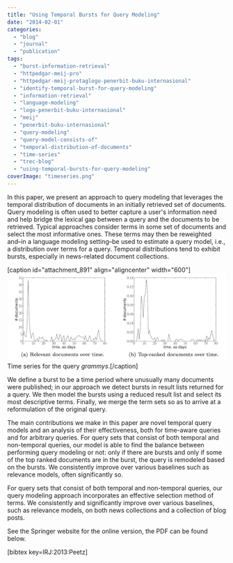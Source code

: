 ```yaml
---
title: "Using Temporal Bursts for Query Modeling"
date: "2014-02-01"
categories: 
  - "blog"
  - "journal"
  - "publication"
tags: 
  - "burst-information-retrieval"
  - "httpedgar-meij-pro"
  - "httpedgar-meij-protaglogo-penerbit-buku-internasional"
  - "identify-temporal-burst-for-query-modeling"
  - "information-retrieval"
  - "language-modeling"
  - "logo-penerbit-buku-internasional"
  - "meij"
  - "penerbit-buku-internasional"
  - "query-modeling"
  - "query-model-consists-of"
  - "temporal-distribution-of-documents"
  - "time-series"
  - "trec-blog"
  - "using-temporal-bursts-for-query-modeling"
coverImage: "timeseries.png"
---
```


In this paper, we present an approach to query modeling that leverages the temporal distribution of documents in an initially retrieved set of documents. <!--more-->Query modeling is often used to better capture a user's information need and help bridge the lexical gap between a query and the documents to be retrieved. Typical approaches consider terms in some set of documents and select the most informative ones. These terms may then be reweighted and–in a language modeling setting–be used to estimate a query model, i.e., a distribution over terms for a query. Temporal distributions tend to exhibit bursts, especially in news-related document collections.

\[caption id="attachment\_891" align="aligncenter" width="600"\][![Time series for the query "grammys"](images/grammys.png)](http://edgar.meij.pro/wp-content/uploads/2013/02/grammys.png) Time series for the query _grammys_.\[/caption\]

We define a burst to be a time period where unusually many documents were published; in our approach we detect bursts in result lists returned for a query. We then model the bursts using a reduced result list and select its most descriptive terms. Finally, we merge the term sets so as to arrive at a reformulation of the original query.

The main contributions we make in this paper are novel temporal query models and an analysis of their effectiveness, both for time-aware queries and for arbitrary queries. For query sets that consist of both temporal and non-temporal queries, our model is able to find the balance between performing query modeling or not: only if there are bursts and only if some of the top ranked documents are in the burst, the query is remodeled based on the bursts. We consistently improve over various baselines such as relevance models, often significantly so.

For query sets that consist of both temporal and non-temporal queries, our query modeling approach incorporates an effective selection method of terms. We consistently and significantly improve over various baselines, such as relevance models, on both news collections and a collection of blog posts.

See the Springer website for the online version, the PDF can be found below.

\[bibtex key=IRJ:2013:Peetz\]
